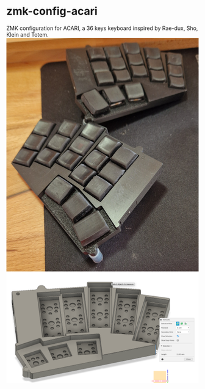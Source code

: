 # zmk-config-acari
ZMK configuration for ACARI, a 36 keys keyboard inspired by Rae-dux, Sho, Klein and Totem.
![Local Image](/pictures/20240226_141242.jpg)
![Local Image](/pictures/Screenshot%202024-02-26%20at%2016.07.41.png)

